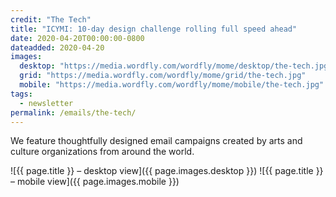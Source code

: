 ```yaml
---
credit: "The Tech"
title: "ICYMI: 10-day design challenge rolling full speed ahead"
date: 2020-04-20T00:00:00-0800
dateadded: 2020-04-20
images:
  desktop: "https://media.wordfly.com/wordfly/mome/desktop/the-tech.jpg"
  grid: "https://media.wordfly.com/wordfly/mome/grid/the-tech.jpg"
  mobile: "https://media.wordfly.com/wordfly/mome/mobile/the-tech.jpg"
tags:
  - newsletter
permalink: /emails/the-tech/
---
```

We feature thoughtfully designed email campaigns created by arts and culture organizations from around the world.

![{{ page.title }} – desktop view]({{ page.images.desktop }})
![{{ page.title }} – mobile view]({{ page.images.mobile }})
